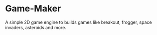 # Game-Maker
A simple 2D game engine to builds games like breakout, frogger, space invaders, asteroids and more.

